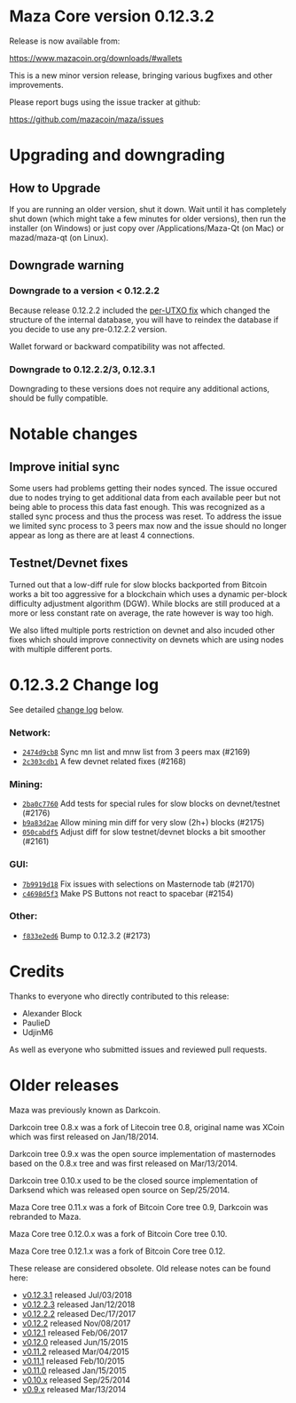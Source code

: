 Maza Core version 0.12.3.2
==========================

Release is now available from:

  <https://www.mazacoin.org/downloads/#wallets>

This is a new minor version release, bringing various bugfixes and other
improvements.

Please report bugs using the issue tracker at github:

  <https://github.com/mazacoin/maza/issues>


Upgrading and downgrading
=========================

How to Upgrade
--------------

If you are running an older version, shut it down. Wait until it has completely
shut down (which might take a few minutes for older versions), then run the
installer (on Windows) or just copy over /Applications/Maza-Qt (on Mac) or
mazad/maza-qt (on Linux).

Downgrade warning
-----------------

### Downgrade to a version < 0.12.2.2

Because release 0.12.2.2 included the [per-UTXO fix](release-notes/maza/release-notes-0.12.2.2.md#per-utxo-fix)
which changed the structure of the internal database, you will have to reindex
the database if you decide to use any pre-0.12.2.2 version.

Wallet forward or backward compatibility was not affected.

### Downgrade to 0.12.2.2/3, 0.12.3.1

Downgrading to these versions does not require any additional actions, should be
fully compatible.


Notable changes
===============

Improve initial sync
--------------------

Some users had problems getting their nodes synced. The issue occured due to nodes trying to
get additional data from each available peer but not being able to process this data fast enough.
This was recognized as a stalled sync process and thus the process was reset. To address the issue
we limited sync process to 3 peers max now and the issue should no longer appear as long as there
are at least 4 connections.

Testnet/Devnet fixes
--------------------

Turned out that a low-diff rule for slow blocks backported from Bitcoin works a bit too aggressive for
a blockchain which uses a dynamic per-block difficulty adjustment algorithm (DGW). While blocks are still
produced at a more or less constant rate on average, the rate however is way too high.

We also lifted multiple ports restriction on devnet and also incuded other fixes which should improve
connectivity on devnets which are using nodes with multiple different ports.


0.12.3.2 Change log
===================

See detailed [change log](https://github.com/mazacoin/maza/compare/v0.12.3.1...mazapay:v0.12.3.2) below.

### Network:
- [`2474d9cb8`](https://github.com/mazacoin/maza/commit/2474d9cb8) Sync mn list and mnw list from 3 peers max (#2169)
- [`2c303cdb1`](https://github.com/mazacoin/maza/commit/2c303cdb1) A few devnet related fixes (#2168)

### Mining:
- [`2ba0c7760`](https://github.com/mazacoin/maza/commit/2ba0c7760) Add tests for special rules for slow blocks on devnet/testnet (#2176)
- [`b9a83d2ae`](https://github.com/mazacoin/maza/commit/b9a83d2ae) Allow mining min diff for very slow (2h+) blocks (#2175)
- [`050cabdf5`](https://github.com/mazacoin/maza/commit/050cabdf5) Adjust diff for slow testnet/devnet blocks a bit smoother (#2161)

### GUI:
- [`7b9919d18`](https://github.com/mazacoin/maza/commit/7b9919d18) Fix issues with selections on Masternode tab (#2170)
- [`c4698d5f3`](https://github.com/mazacoin/maza/commit/c4698d5f3) Make PS Buttons not react to spacebar (#2154)

### Other:
- [`f833e2ed6`](https://github.com/mazacoin/maza/commit/f833e2ed6) Bump to 0.12.3.2 (#2173)


Credits
=======

Thanks to everyone who directly contributed to this release:

- Alexander Block
- PaulieD
- UdjinM6

As well as everyone who submitted issues and reviewed pull requests.


Older releases
==============

Maza was previously known as Darkcoin.

Darkcoin tree 0.8.x was a fork of Litecoin tree 0.8, original name was XCoin
which was first released on Jan/18/2014.

Darkcoin tree 0.9.x was the open source implementation of masternodes based on
the 0.8.x tree and was first released on Mar/13/2014.

Darkcoin tree 0.10.x used to be the closed source implementation of Darksend
which was released open source on Sep/25/2014.

Maza Core tree 0.11.x was a fork of Bitcoin Core tree 0.9,
Darkcoin was rebranded to Maza.

Maza Core tree 0.12.0.x was a fork of Bitcoin Core tree 0.10.

Maza Core tree 0.12.1.x was a fork of Bitcoin Core tree 0.12.

These release are considered obsolete. Old release notes can be found here:

- [v0.12.3.1](https://github.com/mazacoin/maza/blob/master/doc/release-notes/maza/release-notes-0.12.3.1.md) released Jul/03/2018
- [v0.12.2.3](https://github.com/mazacoin/maza/blob/master/doc/release-notes/maza/release-notes-0.12.2.3.md) released Jan/12/2018
- [v0.12.2.2](https://github.com/mazacoin/maza/blob/master/doc/release-notes/maza/release-notes-0.12.2.2.md) released Dec/17/2017
- [v0.12.2](https://github.com/mazacoin/maza/blob/master/doc/release-notes/maza/release-notes-0.12.2.md) released Nov/08/2017
- [v0.12.1](https://github.com/mazacoin/maza/blob/master/doc/release-notes/maza/release-notes-0.12.1.md) released Feb/06/2017
- [v0.12.0](https://github.com/mazacoin/maza/blob/master/doc/release-notes/maza/release-notes-0.12.0.md) released Jun/15/2015
- [v0.11.2](https://github.com/mazacoin/maza/blob/master/doc/release-notes/maza/release-notes-0.11.2.md) released Mar/04/2015
- [v0.11.1](https://github.com/mazacoin/maza/blob/master/doc/release-notes/maza/release-notes-0.11.1.md) released Feb/10/2015
- [v0.11.0](https://github.com/mazacoin/maza/blob/master/doc/release-notes/maza/release-notes-0.11.0.md) released Jan/15/2015
- [v0.10.x](https://github.com/mazacoin/maza/blob/master/doc/release-notes/maza/release-notes-0.10.0.md) released Sep/25/2014
- [v0.9.x](https://github.com/mazacoin/maza/blob/master/doc/release-notes/maza/release-notes-0.9.0.md) released Mar/13/2014

